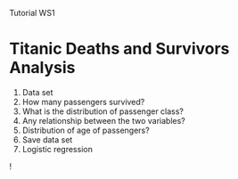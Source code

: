 Tutorial WS1
# Titanic Deaths and Survivors Analysis
1. Data set
2. How many passengers survived?
3. What is the distribution of passenger class?
4. Any relationship between the two variables?
5. Distribution of age of passengers?
6. Save data set
7. Logistic regression

! [](https://github.com/sm2302/labs-titanic-aknabil/blob/main/pred_prob_surv.png?raw=true)
